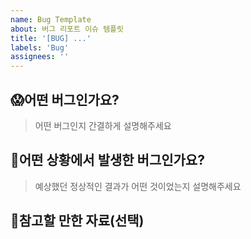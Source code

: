 ```yaml
---
name: Bug Template
about: 버그 리포트 이슈 템플릿
title: '[BUG] ...'
labels: 'Bug'
assignees: ''
---
```


## 😱어떤 버그인가요?

> 어떤 버그인지 간결하게 설명해주세요
## 🤔어떤 상황에서 발생한 버그인가요?

> 예상했던 정상적인 결과가 어떤 것이었는지 설명해주세요
## 📄참고할 만한 자료(선택)